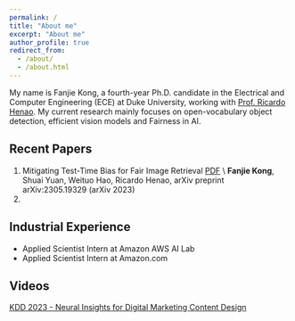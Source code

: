 ```yaml
---
permalink: /
title: "About me"
excerpt: "About me"
author_profile: true
redirect_from: 
  - /about/
  - /about.html
---
```


My name is Fanjie Kong, a fourth-year Ph.D. candidate in the Electrical and Computer Engineering (ECE) at Duke University, working with [Prof. Ricardo Henao](https://rhenaog.github.io/). My current research mainly focuses on open-vocabulary object detection, efficient vision models and Fairness in AI. 

## Recent Papers
1. Mitigating Test-Time Bias for Fair Image Retrieval [PDF](https://arxiv.org/pdf/2305.19329.pdf) \ **Fanjie Kong**, Shuai Yuan, Weituo Hao, Ricardo Henao, arXiv preprint arXiv:2305.19329 (arXiv 2023)
2. 

## Industrial Experience

- Applied Scientist Intern at Amazon AWS AI Lab
- Applied Scientist Intern at Amazon.com 

## Videos

[KDD 2023 - Neural Insights for Digital Marketing Content Design
](https://www.youtube.com/watch?v=c56n878Q6Y8&t=18s)





